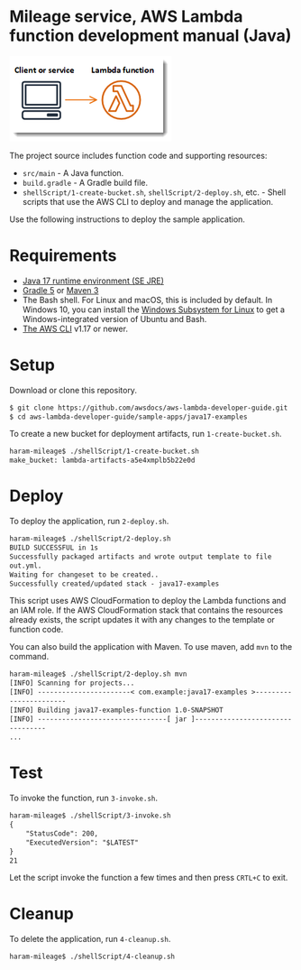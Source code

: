 # Mileage service, AWS Lambda function development manual (Java)

![Architecture](/images/sample-java-basic.png)

The project source includes function code and supporting resources:
- `src/main` - A Java function.
- `build.gradle` - A Gradle build file.
- `shellScript/1-create-bucket.sh`, `shellScript/2-deploy.sh`, etc. - Shell scripts that use the AWS CLI to deploy and manage the application.

Use the following instructions to deploy the sample application.

# Requirements
- [Java 17 runtime environment (SE JRE)](https://www.oracle.com/java/technologies/javase-downloads.html)
- [Gradle 5](https://gradle.org/releases/) or [Maven 3](https://maven.apache.org/docs/history.html)
- The Bash shell. For Linux and macOS, this is included by default. In Windows 10, you can install the [Windows Subsystem for Linux](https://docs.microsoft.com/en-us/windows/wsl/install-win10) to get a Windows-integrated version of Ubuntu and Bash.
- [The AWS CLI](https://docs.aws.amazon.com/cli/latest/userguide/cli-chap-install.html) v1.17 or newer.

# Setup
Download or clone this repository.

    $ git clone https://github.com/awsdocs/aws-lambda-developer-guide.git
    $ cd aws-lambda-developer-guide/sample-apps/java17-examples

To create a new bucket for deployment artifacts, run `1-create-bucket.sh`.

    haram-mileage$ ./shellScript/1-create-bucket.sh
    make_bucket: lambda-artifacts-a5e4xmplb5b22e0d

# Deploy
To deploy the application, run `2-deploy.sh`.

    haram-mileage$ ./shellScript/2-deploy.sh
    BUILD SUCCESSFUL in 1s
    Successfully packaged artifacts and wrote output template to file out.yml.
    Waiting for changeset to be created..
    Successfully created/updated stack - java17-examples

This script uses AWS CloudFormation to deploy the Lambda functions and an IAM role. If the AWS CloudFormation stack that contains the resources already exists, the script updates it with any changes to the template or function code.

You can also build the application with Maven. To use maven, add `mvn` to the command.

    haram-mileage$ ./shellScript/2-deploy.sh mvn
    [INFO] Scanning for projects...
    [INFO] -----------------------< com.example:java17-examples >-----------------------
    [INFO] Building java17-examples-function 1.0-SNAPSHOT
    [INFO] --------------------------------[ jar ]---------------------------------
    ...

# Test
To invoke the function, run `3-invoke.sh`.

    haram-mileage$ ./shellScript/3-invoke.sh
    {
        "StatusCode": 200,
        "ExecutedVersion": "$LATEST"
    }
    21

Let the script invoke the function a few times and then press `CRTL+C` to exit.

# Cleanup
To delete the application, run `4-cleanup.sh`.

    haram-mileage$ ./shellScript/4-cleanup.sh
